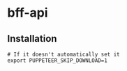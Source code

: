 # bff-api

## Installation

```shell
# If it doesn't automatically set it
export PUPPETEER_SKIP_DOWNLOAD=1
```
